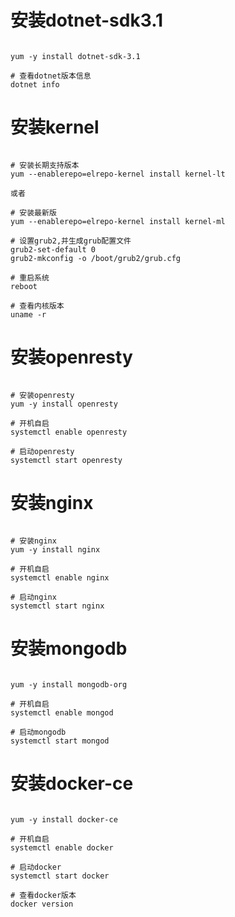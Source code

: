 # 安装dotnet-sdk3.1
```shell

yum -y install dotnet-sdk-3.1

# 查看dotnet版本信息
dotnet info
```

# 安装kernel
```shell

# 安装长期支持版本
yum --enablerepo=elrepo-kernel install kernel-lt

或者

# 安装最新版
yum --enablerepo=elrepo-kernel install kernel-ml

# 设置grub2,并生成grub配置文件
grub2-set-default 0
grub2-mkconfig -o /boot/grub2/grub.cfg

# 重启系统
reboot

# 查看内核版本
uname -r 
```

# 安装openresty
```shell

# 安装openresty
yum -y install openresty

# 开机自启
systemctl enable openresty

# 启动openresty
systemctl start openresty
```

# 安装nginx
```shell

# 安装nginx
yum -y install nginx

# 开机自启
systemctl enable nginx

# 启动nginx
systemctl start nginx
```

# 安装mongodb
```shell

yum -y install mongodb-org

# 开机自启
systemctl enable mongod

# 启动mongodb
systemctl start mongod
```

# 安装docker-ce
```shell

yum -y install docker-ce

# 开机自启
systemctl enable docker

# 启动docker
systemctl start docker

# 查看docker版本
docker version
```